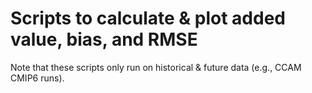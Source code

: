 # Scripts to calculate & plot added value, bias, and RMSE

Note that these scripts only run on historical & future data (e.g., CCAM CMIP6 runs).